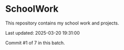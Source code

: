 # SchoolWork

This repository contains my school work and projects.

Last updated: 2025-03-20 19:31:00

Commit #1 of 7 in this batch.